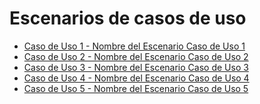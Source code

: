 # Escenarios de casos de uso 
 - [ Caso de Uso 1 - Nombre del Escenario Caso de Uso 1]()
 - [ Caso de Uso 2 - Nombre del Escenario Caso de Uso 2]()
 - [ Caso de Uso 3 - Nombre del Escenario Caso de Uso 3]()
 - [ Caso de Uso 4 - Nombre del Escenario Caso de Uso 4]()
 - [ Caso de Uso 5 - Nombre del Escenario Caso de Uso 5]()
